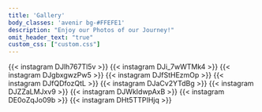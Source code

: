 ```yaml
---
title: 'Gallery'
body_classes: 'avenir bg-#FFEFE1'
description: "Enjoy our Photos of our Journey!"
omit_header_text: "true"
custom_css: ["custom.css"]
---
```


{{< instagram DJlh767Tl5v >}}
{{< instagram DJi_7wWTMk4 >}}
{{< instagram DJgbxgwzPw5 >}}
{{< instagram DJfStHEzmOp >}}
{{< instagram DJfQDfozQtL >}}
{{< instagram DJaCv2YTdBg >}}
{{< instagram DJZZaLMJxv9 >}}
{{< instagram DJWkIdwpAxB >}}
{{< instagram DE0oZqJo09b >}}
{{< instagram DHt5TTPIHjq >}}
